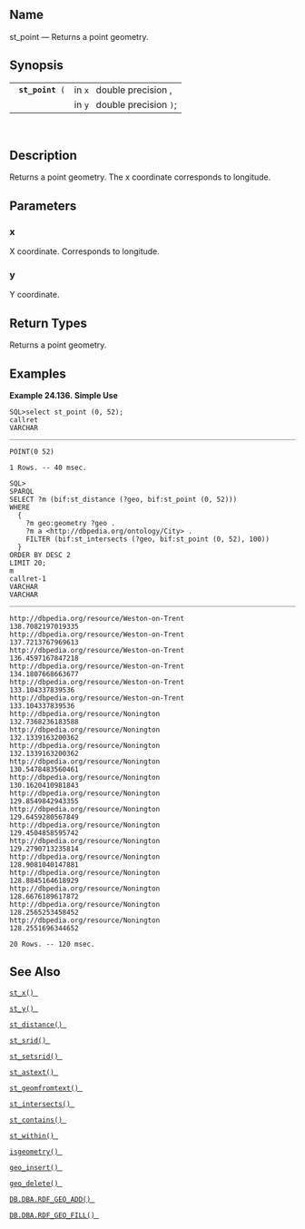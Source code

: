 <div id="fn_st_point" class="refentry">

<div class="titlepage">

</div>

<div class="refnamediv">

## Name

st_point — Returns a point geometry.

</div>

<div class="refsynopsisdiv">

## Synopsis

<div id="fsyn_st_point" class="funcsynopsis">

|                       |                               |
|-----------------------|-------------------------------|
| ` `**`st_point`**` (` | in `x ` double precision ,    |
|                       | in `y ` double precision `)`; |

<div class="funcprototype-spacer">

 

</div>

</div>

</div>

<div id="desc_st_point" class="refsect1">

## Description

Returns a point geometry. The x coordinate corresponds to longitude.

</div>

<div id="params_st_point" class="refsect1">

## Parameters

<div id="id90535" class="refsect2">

### x

X coordinate. Corresponds to longitude.

</div>

<div id="id90538" class="refsect2">

### y

Y coordinate.

</div>

</div>

<div id="ret_st_point" class="refsect1">

## Return Types

Returns a point geometry.

</div>

<div id="examples_st_point" class="refsect1">

## Examples

<div id="ex_st_point" class="example">

**Example 24.136. Simple Use**

<div class="example-contents">

``` programlisting
SQL>select st_point (0, 52);
callret
VARCHAR
_______________________________________________________________________________

POINT(0 52)

1 Rows. -- 40 msec.

SQL>
SPARQL
SELECT ?m (bif:st_distance (?geo, bif:st_point (0, 52)))
WHERE
  {
    ?m geo:geometry ?geo .
    ?m a <http://dbpedia.org/ontology/City> .
    FILTER (bif:st_intersects (?geo, bif:st_point (0, 52), 100))
  }
ORDER BY DESC 2
LIMIT 20;
m                                                                                 callret-1
VARCHAR                                                                           VARCHAR
_______________________________________________________________________________

http://dbpedia.org/resource/Weston-on-Trent                                       138.7082197019335
http://dbpedia.org/resource/Weston-on-Trent                                       137.7213767969613
http://dbpedia.org/resource/Weston-on-Trent                                       136.4597167847218
http://dbpedia.org/resource/Weston-on-Trent                                       134.1807668663677
http://dbpedia.org/resource/Weston-on-Trent                                       133.104337839536
http://dbpedia.org/resource/Weston-on-Trent                                       133.104337839536
http://dbpedia.org/resource/Nonington                                             132.7368236183588
http://dbpedia.org/resource/Nonington                                             132.1339163200362
http://dbpedia.org/resource/Nonington                                             132.1339163200362
http://dbpedia.org/resource/Nonington                                             130.5478483560461
http://dbpedia.org/resource/Nonington                                             130.1620410981843
http://dbpedia.org/resource/Nonington                                             129.8549842943355
http://dbpedia.org/resource/Nonington                                             129.6459280567849
http://dbpedia.org/resource/Nonington                                             129.4504858595742
http://dbpedia.org/resource/Nonington                                             129.2790713235814
http://dbpedia.org/resource/Nonington                                             128.9081040147881
http://dbpedia.org/resource/Nonington                                             128.8845164618929
http://dbpedia.org/resource/Nonington                                             128.6676189617872
http://dbpedia.org/resource/Nonington                                             128.2565253458452
http://dbpedia.org/resource/Nonington                                             128.2551696344652

20 Rows. -- 120 msec.
```

</div>

</div>

  

</div>

<div id="seealso_st_point" class="refsect1">

## See Also

<a href="fn_st_x.html" class="link" title="st_x"><code
class="function">st_x() </code></a>

<a href="fn_st_y.html" class="link" title="st_y"><code
class="function">st_y() </code></a>

<a href="fn_st_distance.html" class="link" title="st_distance"><code
class="function">st_distance() </code></a>

<a href="fn_st_srid.html" class="link" title="ST_SRID"><code
class="function">st_srid() </code></a>

<a href="fn_st_setsrid.html" class="link" title="ST_SetSRID"><code
class="function">st_setsrid() </code></a>

<a href="fn_st_astext.html" class="link" title="st_astext"><code
class="function">st_astext() </code></a>

<a href="fn_st_geomfromtext.html" class="link"
title="st_geomfromtext"><code
class="function">st_geomfromtext() </code></a>

<a href="fn_st_intersects.html" class="link" title="st_intersects"><code
class="function">st_intersects() </code></a>

<a href="fn_st_contains.html" class="link" title="st_contains"><code
class="function">st_contains() </code></a>

<a href="fn_st_within.html" class="link" title="st_within"><code
class="function">st_within() </code></a>

<a href="fn_isgeometry.html" class="link" title="isgeometry"><code
class="function">isgeometry() </code></a>

<a href="fn_geo_insert.html" class="link" title="geo_insert"><code
class="function">geo_insert() </code></a>

<a href="fn_geo_delete.html" class="link" title="geo_delete"><code
class="function">geo_delete() </code></a>

<a href="fn_rdf_geo_add.html" class="link"
title="DB.DBA.RDF_GEO_ADD"><code
class="function">DB.DBA.RDF_GEO_ADD() </code></a>

<a href="fn_rdf_geo_fill.html" class="link"
title="DB.DBA.RDF_GEO_FILL"><code
class="function">DB.DBA.RDF_GEO_FILL() </code></a>

</div>

</div>
